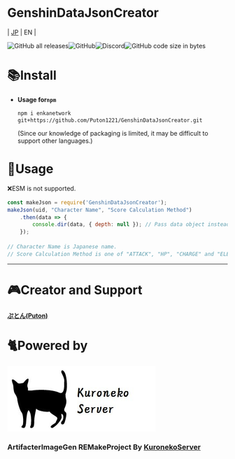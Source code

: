 # GenshinDataJsonCreator
| [JP](README-JP.md) | EN |

![GitHub all releases](https://img.shields.io/github/downloads/Puton1221/GenshinDataJsonCreator/total?logo=GitHub&style=for-the-badge)![GitHub](https://img.shields.io/github/license/Puton1221/GenshinDataJsonCreator?logo=GitBook&style=for-the-badge)![Discord](https://img.shields.io/discord/867038364552396860?logo=Discord&style=for-the-badge)![GitHub code size in bytes](https://img.shields.io/github/languages/code-size/Puton1221/GenshinDataJsonCreator?logo=Files&style=for-the-badge)

# 📚Install
- **Usage for`npm`**
  ```shell
  npm i enkanetwork git+https://github.com/Puton1221/GenshinDataJsonCreator.git
  ```
  (Since our knowledge of packaging is limited, it may be difficult to support other languages.)

# 🤖Usage
❌ESM is not supported.
```js
const makeJson = require('GenshinDataJsonCreator');
makeJson(uid, "Character Name", "Score Calculation Method")
    .then(data => {
        console.dir(data, { depth: null }); // Pass data object instead of data.json.
    });

// Character Name is Japanese name.
// Score Calculation Method is one of "ATTACK", "HP", "CHARGE" and "ELEMENT".
```

---

# 🎮Creator and Support
#### [ぷとん(Puton)](https://github.com/Puton1221)
# 🐈Powered by 
![KuronekoServer](https://raw.githubusercontent.com/kuroneko6423/kuroneko6423/main/kuronekoServer.jpg)
### ArtifacterImageGen REMakeProject By [KuronekoServer](https://kuroneko6423.com/)
